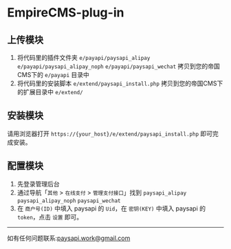 # EmpireCMS-plug-in
 
## 上传模块

1. 将代码里的插件文件夹 `e/payapi/paysapi_alipay`  `e/payapi/paysapi_alipay_noph`  `e/payapi/paysapi_wechat` 拷贝到您的帝国CMS下的 `e/payapi` 目录中  
1. 将代码里的安装脚本 `e/extend/paysapi_install.php` 拷贝到您的帝国CMS下的扩展目录中 `e/extend/`  

## 安装模块

请用浏览器打开 `https://{your_host}/e/extend/paysapi_install.php` 即可完成安装。  

## 配置模块

1. 先登录管理后台  
1. 通过导航「`其他` > `在线支付` > `管理支付接口`」找到 `paysapi_alipay` `paysapi_alipay_noph` `paysapi_wechat`  
1. 在 `商户号(ID)` 中填入 paysapi 的 `Uid`，在 `密钥(KEY)` 中填入 paysapi 的 `token`，点击 `设置` 即可。


------


如有任何问题联系:paysapi.work@gmail.com